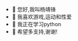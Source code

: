 - 👋 您好,我叫杨靖锋
- 👀 我喜欢游戏,运动和性爱
- 🌱 我正在学习python
- 💞️ 希望多支持,谢谢!

<!---
2uuuub/2uuuub is a ✨ special ✨ repository because its `README.md` (this file) appears on your GitHub profile.
You can click the Preview link to take a look at your changes.
--->
